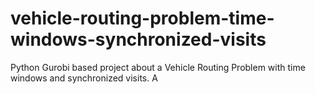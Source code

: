 # vehicle-routing-problem-time-windows-synchronized-visits
Python Gurobi based project about a Vehicle Routing Problem with time windows and synchronized visits. A 
